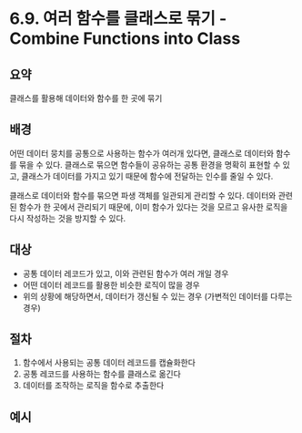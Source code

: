 # 6.9. 여러 함수를 클래스로 묶기 - Combine Functions into Class

## 요약

클래스를 활용해 데이터와 함수를 한 곳에 묶기

## 배경

어떤 데이터 뭉치를 공통으로 사용하는 함수가 여러개 있다면, 클래스로 데이터와 함수를 묶을 수 있다. 클래스로 묶으면 함수들이 공유하는 공통 환경을 명확히 표현할 수 있고, 클래스가 데이터를 가지고 있기 때문에 함수에 전달하는 인수를 줄일 수 있다.

클래스로 데이터와 함수를 묶으면 파생 객체를 일관되게 관리할 수 있다. 데이터와 관련된 함수가 한 곳에서 관리되기 때문에, 이미 함수가 있다는 것을 모르고 유사한 로직을 다시 작성하는 것을 방지할 수 있다.

## 대상

- 공통 데이터 레코드가 있고, 이와 관련된 함수가 여러 개일 경우
- 어떤 데이터 레코드를 활용한 비슷한 로직이 많을 경우
- 위의 상황에 해당하면서, 데이터가 갱신될 수 있는 경우 (가변적인 데이터를 다루는 경우)

## 절차

1. 함수에서 사용되는 공통 데이터 레코드를 캡슐화한다
2. 공통 레코드를 사용하는 함수를 클래스로 옮긴다
3. 데이터를 조작하는 로직을 함수로 추출한다

## 예시